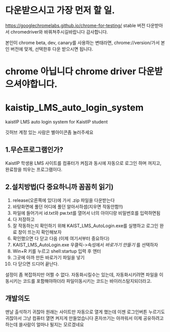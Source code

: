 # 다운받으시고 가장 먼저 할 일.

https://googlechromelabs.github.io/chrome-for-testing/
stable 버전 다운받아서 chromedriver와 바꿔쳐주시길바랍니다 감사합니다.

본인이 chrome beta, dev, canary를 사용하는 변태라면,
chrome://version/가서 본인 버전에 맞게, 선택한후 다운 받으시면 됩니다.

# chrome 아닙니다 chrome driver 다운받으셔야합니다.

# kaistip_LMS_auto_login_system
kaistIP LMS auto login system for KaistIP student

깃허브 계정 있는 사람은 별아이콘좀 눌러주세요


1.무슨프로그램인가?
---
KaistIP 학생용 LMS 사이트를
컴퓨터가 켜짐과 동시에 자동으로 로그인 하며 꺼지고, 완료창을 띄우는 프로그램이다.


2.설치방법(다 중요하니까 꼼꼼히 읽기)
-----------------
1. release(오른쪽에 있다)에 가서 .zip 파일을 다운받는다
2. 바탕화면에 풀던 어디에 풀던 알아서하셈(지우면 작동안함!!)
3. 파일에 들어가서 id.txt와 pw.txt를 열어서 너의 아이디랑 비밀번호를 입력하면됨
4. 다 저장하고
5. 잘 작동하는지 확인하기 위해 KAIST_LMS_AutoLogin.exe를 실행하고 로그인 완료 창이 뜨는지 확인해보자
6. 확인했으면 다 닫고 다음 (이제 여기서부터 중요하다)
7. KAIST_LMS_AutoLogin.exe 우클릭->속성에서 _바로가기 만들기_ 를 선택하자
8. Win+R 키를 누르고 shell:startup 입력 후 엔터
9. 그곳에 아까 만든 바로가기 파일을 넣기
10. 다 닫으면 드디어 끝난다.

설정이 좀 복잡하지만 어쩔 수 없다. 
자동화시킬수는 있는데, 자동화시키려면 파일을 이동시키는 코드를 포함해야하더라
파일이동시키는 코드는 바이러스탐지되더라고.


개발의도
---
맨날 출석하기 귀찮아 원래는 사이트만 자동으로 열게 했는데
이젠 로그인버튼 누르기도 귀찮아서 그냥 컴퓨터 열면 켜지게 만들었습니다
혼자쓰기는 아까워서 이제 공유하려고하는데
쓸사람이 얼마나 될지는 모르겠네요 

